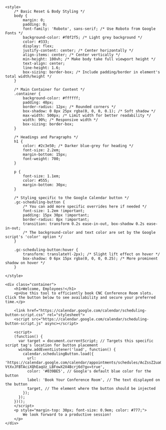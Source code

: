 <!DOCTYPE html>
<html lang="en">
<head>
    <meta charset="UTF-8">
    <meta name="viewport" content="width=device-width, initial-scale=1.0">
    <title>CNC Conference Room - Book a Slot</title>
    <link rel="icon" href="favicon.ico" type="image/x-icon"> <link href="https://fonts.googleapis.com/css2?family=Roboto:wght@400;700&display=swap" rel="stylesheet">

    <style>
        /* Basic Reset & Body Styling */
        body {
            margin: 0;
            padding: 0;
            font-family: 'Roboto', sans-serif; /* Use Roboto from Google Fonts */
            background-color: #f0f2f5; /* Light grey background */
            color: #333;
            display: flex;
            justify-content: center; /* Center horizontally */
            align-items: center; /* Center vertically */
            min-height: 100vh; /* Make body take full viewport height */
            text-align: center;
            line-height: 1.6;
            box-sizing: border-box; /* Include padding/border in element's total width/height */
        }

        /* Main Container for Content */
        .container {
            background-color: #ffffff;
            padding: 40px;
            border-radius: 12px; /* Rounded corners */
            box-shadow: 0 8px 25px rgba(0, 0, 0, 0.1); /* Soft shadow */
            max-width: 500px; /* Limit width for better readability */
            width: 90%; /* Responsive width */
            box-sizing: border-box;
        }

        /* Headings and Paragraphs */
        h1 {
            color: #2c3e50; /* Darker blue-grey for heading */
            font-size: 2.2em;
            margin-bottom: 15px;
            font-weight: 700;
        }

        p {
            font-size: 1.1em;
            color: #555;
            margin-bottom: 30px;
        }

        /* Styling specific to the Google Calendar button */
        .gc-scheduling-button {
            /* You can add more specific overrides here if needed */
            font-size: 1.2em !important;
            padding: 15px 30px !important;
            border-radius: 8px !important;
            transition: transform 0.2s ease-in-out, box-shadow 0.2s ease-in-out;
            /* The background-color and text color are set by the Google script's 'color' option */
        }

        .gc-scheduling-button:hover {
            transform: translateY(-2px); /* Slight lift effect on hover */
            box-shadow: 0 6px 15px rgba(0, 0, 0, 0.25); /* More prominent shadow on hover */
        }

    </style>
</head>
<body>

    <div class="container">
        <h1>Welcome, Employees!</h1>
        <p>Use this tool to efficiently book CNC Conference Room slots. Click the button below to see availability and secure your preferred time.</p>

        <link href="https://calendar.google.com/calendar/scheduling-button-script.css" rel="stylesheet">
        <script src="https://calendar.google.com/calendar/scheduling-button-script.js" async></script>
        
        <script>
        (function() {
          var target = document.currentScript; // Targets this specific script tag's location for button placement
          window.addEventListener('load', function() {
            calendar.schedulingButton.load({
              url: 'https://calendar.google.com/calendar/appointments/schedules/AcZssZ2ua06LyvKlQzoG2ELGuqVraDJc36NWPhHOfZzM-VtXvJFBTAciXQhEaqUz_LBFowX2X4Bcrj6d?gv=true',
              color: '#039BE5', // Google's default blue color for the button
              label: 'Book Your Conference Room', // The text displayed on the button
              target, // The element where the button should be injected
            });
          });
        })();
        </script>
        <p style="margin-top: 30px; font-size: 0.9em; color: #777;">
            We look forward to a productive session!
        </p>
    </div>

</body>
</html>

